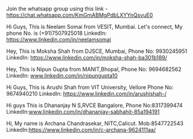 Join the whatsapp group using this link
-https://chat.whatsapp.com/KmGmABMgPdbLXYYnQsvuE0


Hi Guys,
This is Neelam Somai from VESIT, Mumbai.
Let's connect,
My phone No. is (+91)7507925018
LinkedIn: https://www.linkedin.com/in/neelamsomai

Hey,
This is Moksha Shah from DJSCE, Mumbai,
Phone No: 9930245951
LinkedIn: https://www.linkedin.com/in/moksha-shah-ba301b189/

Hey,
This is Nipun Gupta from MANIT,Bhopal,
Phone No: 9694682562
LinkedIn: www.linkedin.com/in/nipungupta10

Hi Guys,
This is Arushi Shah from VIT University, Vellore
Phone No: 9674940210
LinkedIn: https://www.linkedin.com/in/arushishah-/

Hi guys This is Dhananjay N S,RVCE Bangalore,
Phone No:8317399474
LinkedIn:www.linkedin.com/in/dhananjay-sabhahit-85a194191

Hi, My name is Archana Chandrasekar, NITC,Calicut.
Mob:8547722543
LinkedIn:https://www.linkedin.com/in/c-archana-9624111aa/

